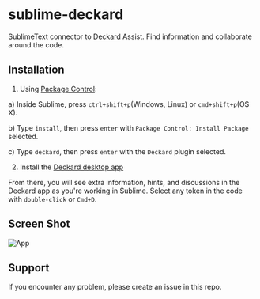 # sublime-deckard

SublimeText connector to [Deckard](https://www.deckard.ai/) Assist. Find information and collaborate around the code.


Installation
------------

1. Using [Package Control](https://packagecontrol.io/docs/usage):

  a) Inside Sublime, press `ctrl+shift+p`(Windows, Linux) or `cmd+shift+p`(OS X).

  b) Type `install`, then press `enter` with `Package Control: Install Package` selected.

  c) Type `deckard`, then press `enter` with the `Deckard` plugin selected.

2. Install the [Deckard desktop app](https://www.deckard.ai/download)


From there, you will see extra information, hints, and discussions in the Deckard app as you're working in Sublime. Select any token in the code with `double-click` or `Cmd+D`.


Screen Shot
-----------

![App](https://www.deckard.ai/img/stable/screenshot01.png)


Support
-------

If you encounter any problem, please create an issue in this repo.
